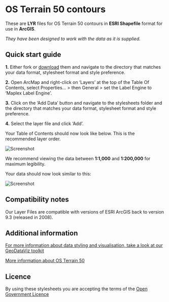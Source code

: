 # OS Terrain 50 contours

These are **LYR** files for OS Terrain 50 contours in **ESRI Shapefile** format for use in **ArcGIS**.

*They have been designed to work with the data as it is supplied.*

## Quick start guide

**1.**  Either fork or [download](https://github.com/OrdnanceSurvey/OS-Terrain-50-stylesheets/archive/master.zip) them and navigate to the directory that matches your data format, stylesheet format and style preference.

**2.**  Open ArcMap and right-click on ‘Layers’ at the top of the Table Of Contents, select Properties… > then General > set the Label Engine to ‘Maplex Label Engine’.

**3.**  Click on the ‘Add Data’ button and navigate to the stylesheets folder and the directory that matches your data format, stylesheet format and style preference.

**4.**  Select the layer file and click ‘Add’.

Your Table of Contents should now look like below. This is the recommended layer order.

  ![Screenshot](https://github.com/OrdnanceSurvey/OS-Terrain-50-stylesheets/blob/05a3b1424146545045ad80271a3a19b7375636f3/ESRI%20Shapefile%20contour%20stylesheets/ESRI%20stylesheets%20(LYR)/images/OS_Terrain_50_layer_order.png "Recommended layer order for OS Terrain 50 contours")

We recommend viewing the data between **1:1,000** and **1:200,000** for maximum legibility.

Your data should now look similar to this: 

  ![Screenshot](https://github.com/OrdnanceSurvey/OS-Terrain-50-stylesheets/blob/ced2fef6cf8c2c3e3cdb71b3f082f6d6a66150ad/ESRI%20Shapefile%20contour%20stylesheets/ESRI%20stylesheets%20(LYR)/images/OS_Terrain_50_screenshot.png "Screenshot of OS Terrain 50 contours")

## Compatibility notes

Our Layer Files are compatible with versions of ESRI ArcGIS back to version 9.3 (released in 2008).

## Additional information

[For more information about data styling and visualisation, take a look at our GeoDataViz toolkit](https://github.com/OrdnanceSurvey/GeoDataViz-Toolkit)

[More information about OS Terrain 50](http://www.ordnancesurvey.co.uk/business-and-government/products/terrain-50.html)

## Licence

By using these stylesheets you are accepting the terms of the [Open Government Licence](http://www.nationalarchives.gov.uk/doc/open-government-licence/version/3/)
